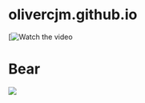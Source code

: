 # olivercjm.github.io

[![Watch the video](https://github.com/Olivercjm/olivercjm.github.io/assets/138875914/70dcef53-d122-42e9-a8d9-c84ec6bfb254)

# Bear
![](https://media.tenor.com/vgIsefXkgOAAAAAd/fredbear-dance.gif)





